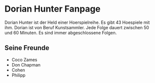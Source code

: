 # Dorian Hunter Fanpage
Dorian Hunter ist der Held einer Hoerspielreihe. Es gibt 43 Hoespiele mit ihm. Dorian ist von Beruf Kunstsammler. Jede Folge dauert zwischen 50 und 60 Minuten.
Es sind immer abgeschlossene Folgen.
## Seine Freunde
* Coco Zames
* Don Chapman
* Cohen
* Philipp
